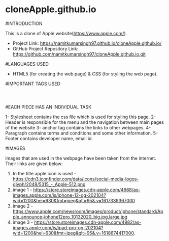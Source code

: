 # cloneApple.github.io

#INTRODUCTION

This is a clone of Apple website(https://www.apple.com/).

* Project Link:  https://namitkumarsingh97.github.io/cloneApple.github.io/
* GitHub Project Repository Link: https://github.com/namitkumarsingh97/cloneApple.github.io.git

  
#LANGUAGES USED 

* HTML5 (for creating the web page) & CSS (for styling the web page).

#IMPORTANT TAGS USED

<header> </header>
<div> </div>
<a href=""> </a>
<section> </section>
<p> </p>
<footer> </footer>

#EACH PIECE HAS AN INDIVIDUAL TASK

1- Stylesheet contains the css file which is used for styling this page.
2- Header is responsible for the menu and the navigation between main pages of the website
3- anchor tag contains the links to other webpages.
4- Paragraph contains terms and conditions and some other information.
5- Footer contains developer name, email id.

#IMAGES

images that are used in the webpage have been taken from the internet. Their links are given below:

1. In the title apple icon is used - https://cdn3.iconfinder.com/data/icons/social-media-logos-glyph/2048/5315_-_Apple-512.png
2. image 1 - https://store.storeimages.cdn-apple.com/4668/as-images.apple.com/is/iphone-12-og-202104?wid=1200&hei=630&fmt=jpeg&qlt=95&.v=1617339367000
3. image 2 - https://www.apple.com/newsroom/images/product/iphone/standard/Apple_announce-iphone12pro_10132020_big.jpg.large.jpg
4. image 3 - https://store.storeimages.cdn-apple.com/4982/as-images.apple.com/is/ipad-pro-og-202104?wid=1200&hei=630&fmt=jpeg&qlt=95&.v=1618674417000. 

